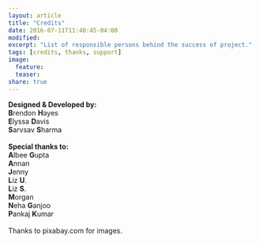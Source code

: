 ```yaml
---
layout: article
title: "Credits"
date: 2016-07-11T11:40:45-04:00
modified:
excerpt: "List of responsible persons behind the success of project."
tags: [credits, thanks, support]
image:
  feature:
  teaser:
share: true
---
```

<strong>Designed &amp; Developed by:</strong><br>
<strong>B</strong>rendon <strong>H</strong>ayes<br>
<strong>E</strong>lyssa <strong>D</strong>avis<br>
<strong>S</strong>arvsav <strong>S</strong>harma<br>
<br>
<strong>Special thanks to:</strong><br>
<strong>A</strong>lbee <strong>G</strong>upta<br>
<strong>A</strong>nnan<br>
<strong>J</strong>enny<br>
<strong>L</strong>iz <strong>U</strong>.<br>
<strong>L</strong>iz <strong>S</strong>.<br>
<strong>M</strong>organ<br>
<strong>N</strong>eha <strong>G</strong>anjoo<br>
<strong>P</strong>ankaj <strong>K</strong>umar<br><br>
Thanks to pixabay.com for images.
